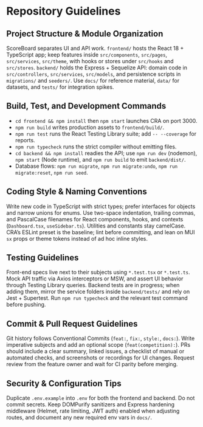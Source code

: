 # Repository Guidelines

## Project Structure & Module Organization
ScoreBoard separates UI and API work. `frontend/` hosts the React 18 + TypeScript app; keep features inside `src/components`, `src/pages`, `src/services`, `src/theme`, with hooks or stores under `src/hooks` and `src/stores`. `backend/` holds the Express + Sequelize API: domain code in `src/controllers`, `src/services`, `src/models`, and persistence scripts in `migrations/` and `seeders/`. Use `docs/` for reference material, `data/` for datasets, and `tests/` for integration spikes.

## Build, Test, and Development Commands
- `cd frontend && npm install` then `npm start` launches CRA on port 3000.
- `npm run build` writes production assets to `frontend/build/`.
- `npm run test` runs the React Testing Library suite; add `-- --coverage` for reports.
- `npm run typecheck` runs the strict compiler without emitting files.
- `cd backend && npm install` readies the API; use `npm run dev` (nodemon), `npm start` (Node runtime), and `npm run build` to emit `backend/dist/`.
- Database flows: `npm run migrate`, `npm run migrate:undo`, `npm run migrate:reset`, `npm run seed`.

## Coding Style & Naming Conventions
Write new code in TypeScript with strict types; prefer interfaces for objects and narrow unions for enums. Use two-space indentation, trailing commas, and PascalCase filenames for React components, hooks, and contexts (`Dashboard.tsx`, `useSidebar.ts`). Utilities and constants stay camelCase. CRA’s ESLint preset is the baseline; lint before committing, and lean on MUI `sx` props or theme tokens instead of ad hoc inline styles.

## Testing Guidelines
Front-end specs live next to their subjects using `*.test.tsx` or `*.test.ts`. Mock API traffic via Axios interceptors or MSW, and assert UI behavior through Testing Library queries. Backend tests are in progress; when adding them, mirror the service folders inside `backend/tests/` and rely on Jest + Supertest. Run `npm run typecheck` and the relevant test command before pushing.

## Commit & Pull Request Guidelines
Git history follows Conventional Commits (`feat:`, `fix:`, `style:`, `docs:`). Write imperative subjects and add an optional scope (`feat(competition):`). PRs should include a clear summary, linked issues, a checklist of manual or automated checks, and screenshots or recordings for UI changes. Request review from the feature owner and wait for CI parity before merging.

## Security & Configuration Tips
Duplicate `.env.example` into `.env` for both the frontend and backend. Do not commit secrets. Keep DOMPurify sanitizers and Express hardening middleware (Helmet, rate limiting, JWT auth) enabled when adjusting routes, and document any new required env vars in `docs/`.
